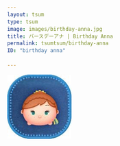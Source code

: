 ```yaml
---
layout: tsum
type: tsum
image: images/birthday-anna.jpg
title: バースデーアナ | Birthday Anna
permalink: tsumtsum/birthday-anna
ID: "birthday anna"

---
```

<img class="ui image" src="../images/birthday-anna.jpg">
